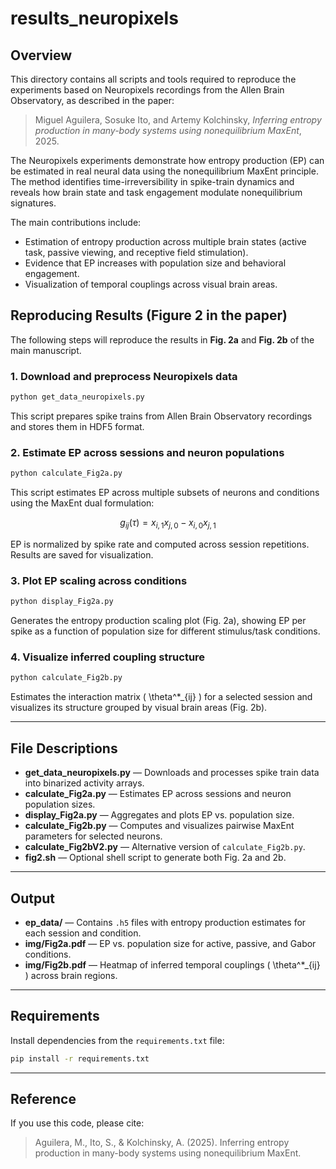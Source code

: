 # results_neuropixels

## Overview

This directory contains all scripts and tools required to reproduce the experiments based on Neuropixels recordings from the Allen Brain Observatory, as described in the paper:

> Miguel Aguilera, Sosuke Ito, and Artemy Kolchinsky, *Inferring entropy production in many-body systems using nonequilibrium MaxEnt*, 2025.

The Neuropixels experiments demonstrate how entropy production (EP) can be estimated in real neural data using the nonequilibrium MaxEnt principle. The method identifies time-irreversibility in spike-train dynamics and reveals how brain state and task engagement modulate nonequilibrium signatures.

The main contributions include:

- Estimation of entropy production across multiple brain states (active task, passive viewing, and receptive field stimulation).
- Evidence that EP increases with population size and behavioral engagement.
- Visualization of temporal couplings across visual brain areas.

## Reproducing Results (Figure 2 in the paper)

The following steps will reproduce the results in **Fig. 2a** and **Fig. 2b** of the main manuscript.

### 1. Download and preprocess Neuropixels data

```bash
python get_data_neuropixels.py
```

This script prepares spike trains from Allen Brain Observatory recordings and stores them in HDF5 format.

### 2. Estimate EP across sessions and neuron populations

```bash
python calculate_Fig2a.py
```

This script estimates EP across multiple subsets of neurons and conditions using the MaxEnt dual formulation:

$$
    g_{ij}(\tau) = x_{i,1} x_{j,0} - x_{i,0} x_{j,1}
$$

EP is normalized by spike rate and computed across session repetitions. Results are saved for visualization.

### 3. Plot EP scaling across conditions

```bash
python display_Fig2a.py
```

Generates the entropy production scaling plot (Fig. 2a), showing EP per spike as a function of population size for different stimulus/task conditions.

### 4. Visualize inferred coupling structure

```bash
python calculate_Fig2b.py
```

Estimates the interaction matrix \( \theta^*_{ij} \) for a selected session and visualizes its structure grouped by visual brain areas (Fig. 2b).

---

## File Descriptions

- **get_data_neuropixels.py** — Downloads and processes spike train data into binarized activity arrays.
- **calculate_Fig2a.py** — Estimates EP across sessions and neuron population sizes.
- **display_Fig2a.py** — Aggregates and plots EP vs. population size.
- **calculate_Fig2b.py** — Computes and visualizes pairwise MaxEnt parameters for selected neurons.
- **calculate_Fig2bV2.py** — Alternative version of `calculate_Fig2b.py`.
- **fig2.sh** — Optional shell script to generate both Fig. 2a and 2b.

---

## Output

- **ep_data/** — Contains `.h5` files with entropy production estimates for each session and condition.
- **img/Fig2a.pdf** — EP vs. population size for active, passive, and Gabor conditions.
- **img/Fig2b.pdf** — Heatmap of inferred temporal couplings \( \theta^*_{ij} \) across brain regions.

---

## Requirements

Install dependencies from the `requirements.txt` file:

```bash
pip install -r requirements.txt
```

---

## Reference

If you use this code, please cite:

> Aguilera, M., Ito, S., & Kolchinsky, A. (2025). Inferring entropy production in many-body systems using nonequilibrium MaxEnt.
